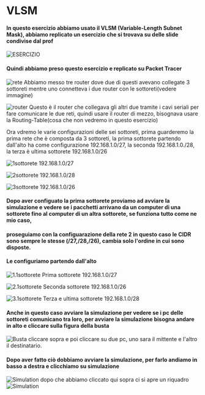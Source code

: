 # VLSM

#### In questo esercizio abbiamo usato il VLSM (Variable-Length Subnet Mask), abbiamo replicato un esercizio che si trovava su delle slide condivise dal prof
![ESERCIZIO](./img/ESERCIZIO.png)
#### Quindi abbiamo preso questo esercizio e replicato su Packet Tracer
![rete](./img/RETE.png)  Abbiamo messo tre router dove due di questi avevano collegate 3 sottoreti mentre uno connetteva i due router con le sottoreti(vedere immagine)
                         
![router](./img/Router.png)   Questo è il router che collegava gli altri due tramite i cavi seriali per fare comunicare le due reti, quindi usare il router di mezzo, bisognava usare la Routing-Table(cosa che non vedremo in questo esercizio)

Ora vdremo le varie configurazioni delle sei sottoreti, prima guarderemo la prima rete che è composta da 3 sottoreti, la prima sottorete partendo dall'alto ha come configurazione 192.168.1.0/27, la seconda 192.168.1.0./28,
la terza è ultima sottorete 192.168.1.0/26

![1sottorete](./img/1sottorete.png) 192.168.1.0/27  

![2sottorete](./img/2sottorete.png) 192.168.1.0/28

![3sottorete](./img/3sottorete.png) 192.168.1.0/26

#### Dopo aver configuato la prima sottorete proviamo ad avviare la simulazione e vedere se i pacchetti arrivano da un computer di una sottorete fino al computer di un altra sottorete, se funziona tutto come ne mio caso,
#### proseguiamo con la configuarazione della rete 2 in questo caso le CIDR sono sempre le stesse (/27,/28,/26), cambia solo l'ordine in cui sono disposte.

#### Le configuriamo partendo dall'alto

![1.1sottorete](./img/1.1sottorete.png) Prima sottorete 192.168.1.0/27

![2.1sottorete](./img/2.1sotorete.png)  Seconda sottorete 192.168.1.0/26

![3.1sottorete](./img/3.1sottorete.png) Terza e ultima sottorete 192.168.1.0/28

#### Anche in questo caso avviare la simulazione per vedere se i pc delle sottoreti comunicano tra loro, per avviare la simulazione bisogna andare in alto e cliccare sulla figura della busta 
![Busta](./img/Simulazione.png) cliccare sopra e poi cliccare su due pc, uno sara il mittente e l'altro il destinatario.

#### Dopo aver fatto ciò dobbiamo avviare la simulazione, per farlo andiamo in basso a destra e clicchiamo su simulazione 
![Simulation](./img/Simulation.png) dopo che abbiamo cliccato qui sopra ci si apre un riquadro ![Simulation](./img/SimulazioneRiquadro.png)






